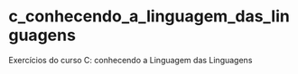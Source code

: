 # c_conhecendo_a_linguagem_das_linguagens
Exercícios do curso C: conhecendo a Linguagem das Linguagens
